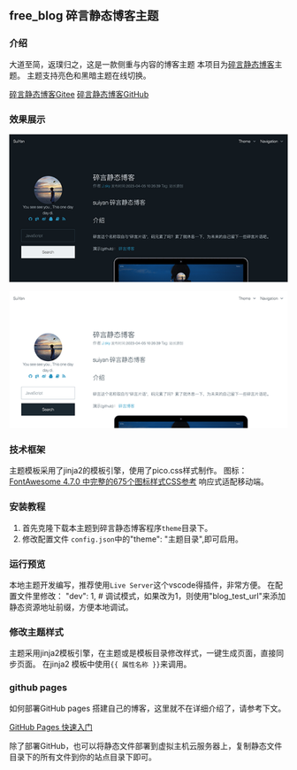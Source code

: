 ## free_blog 碎言静态博客主题

### 介绍
大道至简，返璞归之，这是一款侧重与内容的博客主题
本项目为[碎言静态博客](https://github.com/bosichong/suiyan.git)主题。
主题支持亮色和黑暗主题在线切换。

[碎言静态博客Gitee](https://gitee.com/J_Sky/suiyan)
[碎言静态博客GitHub](https://github.com/bosichong/suiyan.git)

### 效果展示

![](doc/001.png)

![](doc/002.png)

### 技术框架

主题模板采用了jinja2的模板引擎，使用了pico.css样式制作。
图标：[FontAwesome 4.7.0 中完整的675个图标样式CSS参考](https://9iphp.com/fa-icons)
响应式适配移动端。


### 安装教程

1. 首先克隆下载本主题到碎言静态博客程序`theme`目录下。
2. 修改配置文件 `config.json`中的"theme": "主题目录",即可启用。


### 运行预览

本地主题开发编写，推荐使用`Live Server`这个vscode得插件，非常方便。
在配置文件里修改：
"dev": 1,  # 调试模式，如果改为1，则使用"blog_test_url"来添加静态资源地址前缀，方便本地调试。

### 修改主题样式

主题采用jinja2模板引擎，在主题或是模板目录修改样式，一键生成页面，直接同步页面。
在jinja2 模板中使用`{{ 属性名称 }}`来调用。

### github pages

如何部署GitHub pages 搭建自己的博客，这里就不在详细介绍了，请参考下文。

[GitHub Pages 快速入门](https://docs.github.com/zh/pages/quickstart)

除了部署GitHub，也可以将静态文件部署到虚拟主机云服务器上，复制静态文件目录下的所有文件到你的站点目录下即可。

